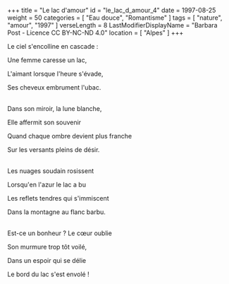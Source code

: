 +++
title = "Le lac d'amour"
id = "le_lac_d_amour_4"
date = 1997-08-25
weight = 50
categories = [ "Eau douce", "Romantisme" ]
tags = [ "nature", "amour", "1997" ]
verseLength = 8
LastModifierDisplayName = "Barbara Post - Licence CC BY-NC-ND 4.0"
location = [ "Alpes" ]
+++

Le ciel s'encolline en cascade :

Une femme caresse un lac,

L'aimant lorsque l'heure s'évade,

Ses cheveux embrument l'ubac.

 \
Dans son miroir, la lune blanche,

Elle affermit son souvenir

Quand chaque ombre devient plus franche

Sur les versants pleins de désir.

 \
Les nuages soudain rosissent

Lorsqu'en l'azur le lac a bu

Les reflets tendres qui s'immiscent

Dans la montagne au flanc barbu.

 \
Est-ce un bonheur ? Le cœur oublie

Son murmure trop tôt voilé,

Dans un espoir qui se délie

Le bord du lac s'est envolé !
